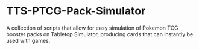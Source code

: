 # TTS-PTCG-Pack-Simulator
A collection of scripts that allow for easy simulation of Pokemon TCG booster packs on Tabletop Simulator, producing cards that can instantly be used with games.
